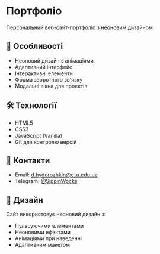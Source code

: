 # Портфоліо

Персональний веб-сайт-портфоліо з неоновим дизайном.

## 🚀 Особливості

- Неоновий дизайн з анімаціями
- Адаптивний інтерфейс
- Інтерактивні елементи
- Форма зворотного зв'язку
- Модальні вікна для проектів

## 🛠️ Технології

- HTML5
- CSS3
- JavaScript (Vanilla)
- Git для контролю версій

## 📱 Контакти

- Email: d.hydorozhkin@e-u.edu.ua
- Telegram: [@SippinWocks](https://t.me/SippinWocks)

## 🎨 Дизайн

Сайт використовує неоновий дизайн з:
- Пульсуючими елементами
- Неоновими ефектами
- Анімаціями при наведенні
- Адаптивним макетом
